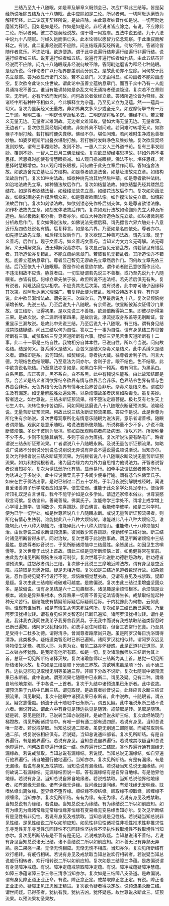 <!-- { "loadSidebar": true } -->
　　三结乃至九十八随眠。如是章及解章义既领会已。次应广释此三结等。皆是契经所说唯除五结及九十八随眠。此中应除如是二论。所以者何。一切阿毗达磨皆为解释契经。此二论既非契经所说。是故应除。由此尊者妙音作如是说。一切阿毗达磨皆为释经。因如是如是经。作如是如是论。非经说者皆应除之。有说。不应除此二论。所以者何。彼二亦是契经说故。谓于增一阿笈摩。五法中说五结。九十八法中说九十八随眠。时经久远而俱亡失。此本论师以愿智力忆念观察。于此重叙而解释之。有说。此二虽非经说而不应除。问五结既非契经所说。何故不除。答诸论皆随作者意乐。不违法相。欲造便造。谓于此中说遍行结非遍行结遍行非遍行结。说遍行结者如三结。说非遍行结者如五结。说遍行非遍行结者如九结。由此五结虽非经说而不应除。问九十八随眠既非经说何故不除。答阿毗达磨皆为释经七种随眠。是经所说。今作论者广以行相界部差别而分别之。是故此论亦不应除。问何故于此先立章耶。答为欲显示诸门义故。若不立章门。义无由得显。如彩画者不能彩画虚空。复次欲令此论久住世故。谓此论中虽善立蕴纳息章门。而百千众中乃有一人能具诵持况不善立。谁当有能诵持如是杂乱文句无诵持者便速隐没。复次若不立章则空。无所问。必有所依而发问故。问何故论者依经立章。答诸所造论皆为释经。故诸经中所有种种不相似义。今此解释立为杂蕴。乃至见义立为见蕴。然一一蕴具一切义。复次为显契经义无量故。非如外典文多义少或全无义。如逻摩衍拏书有一万二千颂。唯明二事。一明逻伐拏劫私多去。二明逻摩将私多逻。佛经不尔。若文若义无量无边。无量者义难测故。无边者文难知故。譬如大海无量无边。无量者深。无边者广。复次欲显契经堪问难故。非如外典不堪问难。若问难时转增无义。如狝猴子不耐打触。若打触时便失粪秽。佛经不尔。堪任问难。若问难时生净戒色善根妙触。如婆罗痆斯所出叠衣堪耐打触。若打触时发鲜净色及胜妙触。复次欲显契经发则妙故。谓有三事覆则妙。发则不妙。一愚人二女人三外道书论。复有三事发则妙。覆则不妙。一智人二日月三佛法经论。复次欲显契经堪思择故。非如外典不堪思择。若思择时能使有情慧眼损减。如人观日损减眼根。佛法不尔。堪任思择。若思择时慧眼增益。如人观月增长眼根。问何故于此先立章后作问耶。答如造舍法故。如欲造舍先立基址后方结构。如是尊者欲造法舍。如基址法故先立章。如结构法故后作门。复次如种树法故。如欲种树先治其地然后种殖。如是尊者欲种法树。如治地法故先立章。如种殖法故后作门。复次如结鬘法故。如欲结鬘先经其缕然后结花。如是尊者欲结法鬘。如经缕法故先立章。如结花法故后作门。复次如彩画法故。如欲彩画必先作模后填众彩。如是尊者欲画法像。如作摸法故先立章。如填彩法故后作门。复次如刻镂法故。如欲刻镂必先作朴后刻支体。如是尊者欲镂法像。如作朴法故先立章。如刻支体法故后作门。复次如观行法故如瑜伽师先立大种及所造色。后以极微刹那分析。尊者亦尔。如立大种及所造色故先立章。如以极微刹那分析故后作门。复次如佛说法故。如佛说法先摽后释。谓先摽言六界六触处十八意近行及四依处说名有情。后复释言。如是名六界。乃至如是名四依处。尊者亦尔。如先摽法故先立章。如后释法故后作门。复次欲现二种善巧法故。谓先立章。现于义善巧。后作门。现于文善巧。如义善巧文善巧。当知义力文力义无碍解。法无碍解。义无碍解究竟。法无碍解究竟亦尔。复次显己智见无错乱故。谓若智见有错乱者。其所造论亦复错乱。不能立蕴纳息章门。若彼智见无错乱者。其所造论亦不错乱。能善立蕴纳息章门。尊者显己智见无谬故先立章然后作门。问何故立章先依三结。后乃至依九十八随眠耶。答是作论者意欲尔故。谓作论者随己意欲而作此论。不违法相故不应责。胁尊者曰。一切生疑谓若先说三不善根。或乃至先说九十八随眠者。亦皆有疑。何缘立章先依于彼。故但所说不违法相。若先若后俱无有失。复有说者。阿毗达磨应以相求。不应责其先后次第。或有说者。此中亦可随少因缘释其次第。然阿毗达磨义理深广。若复释此便为繁乱。难可受持故不复释。有作是说。此中欲显渐增法故。谓先说三。次四次五。乃至最后说九十八。复次显烦恼树渐增长故。先说三结。乃至后说九十八随眠。有余师说。欲显断彼渐次证得沙门果故。谓三结断。证得初果。是以先说三不善根。欲漏倍断得第二果。即彼尽断得第三果。是故次说。余二漏断得第四果。是故后说。瀑流扼取身系盖等无别断证。皆重显示三漏故说。是故此中先说三结。乃至后说九十八随眠。有三结。谓有身见结戒禁取结疑结。问此三结以何为自性。答以二十一事为自性。谓有身见结三界见苦所断有三事。戒禁取结三界见苦道所断有六事。疑结三界见苦集灭道所断有十二事。此二十一事是三结自性。我物相分自体本性。已说自性。所以今当说。问何故名结。结是何义。答系缚义是结义。合苦义是结义杂毒义是结义。此中系缚义是结义者。谓结即是系。云何知然。如契经说。尊者执大藏。往尊者舍利子所。问言大德。为眼结色色结眼耶。乃至意法为问亦尔。舍利子言。眼不结色。色不结眼。此中欲贪说名能结。乃至意法亦复如是。如黑白牛同一靷系。若有问言。为黑系白。白系黑耶。应正答言。黑不系白。白不系黑。此中有靷说名能系。由此故知结即是系。合苦义是结义者谓欲界结令欲界有情与欲界苦合非乐。色界结令色界有情与色界苦合非乐。无色界结令无色界有情与无色界苦合非乐。杂毒义是结义者。谓胜妙生及有漏定。如无量解脱胜处遍处等。以杂烦恼故圣者厌离如杂毒食。虽复美妙。智者远之。如世尊说。三结永断证预流果。得不堕法定趣菩提。极七反有七生天上七生人中。流转往来作苦边际。问如阿毗达磨说八十八随眠永断证预流果。池喻经说。无量苦断证预流果。何故此说三结永断证预流果耶。答应作是说。此是世尊为所化生有余略说。复次世尊观察所化有情意乐随眠为说法要。意乐者谓善根。随眠者谓烦恼。观察如是意乐随眠。略说法要断彼烦恼。所说称量不少不多。少说不能断彼烦恼。多说于彼则为唐捐。譬如良医观察病者病及病因。授以方药。所授称量不少不多。少则不能除其病苦。多则于彼亦为唐捐。复次所说法要有略有广。略者谓说三结永断证预流果。广者谓说八十八随眠永断。及说无量苦断证预流果。如略说广说诸不分别说分别说总说别说无异说有异说不遍说遍说顿说渐说。当知亦尔。复次为利根者说三结永断证预流果。为钝根者说八十八随眠永断及说无量苦断证预流果。如为利根钝根者说。诸为因力缘力内力外力自思惟力他说法力。开智者说智者说当知亦尔。复次为诱怯弱所化有情。显示易行。如牵手故谓怯弱者怖多所行。为诱进之于多说少。此中应说佛栗氏子于多闻少便奉行喻。谓有苾刍名佛栗氏子。如来在世于佛法出家。是时已制过二百五十学处。于半月夜说别解脱戒经时。闻说自爱诸善男子乐学戒者应如是学。便生怯弱。谁能于此众多学处具足奉行。便诣佛所顶礼双足白言世尊。我今不能守护如是众多学处。请退还家修本俗业。世尊哀愍软言诃摈。复劝谕曰。善哉善哉。佛栗氏子。汝能修学三学处不。谓增上戒学增上心学增上慧学。彼闻数少。欢喜踊跃。即白佛言。我能修学彼学。如是三种学时。便为已学一切学处。如是世尊若说八十八随眠永断。或说无量苦断证预流果者。则所化有情心生怯弱。谁能拔此八十八种大烦恼树。谁能越此八十八种大烦恼河。谁能竭此八十八种大烦恼海。谁能碎此八十八种大烦恼山。谁能修八十八种烦恼对治。由世尊说三结永断证预流果。彼闻数少欢喜踊跃。便勤修学三结对治。断三结时诸见所断皆得永断。同对治故。复次世尊于此说胜事故。谓见所断诸烦恼中三结最胜。是故尊者妙音说曰。于见所断诸烦恼中三结最胜。余皆属此。如因见生贪嗔慢等。复次世尊于此说上首故。谓此三结是见所断烦恼上首。如勇健将常在军前。由此势力诸见所断烦恼生长难可制伏。复次世尊于此说胜功德胜怨敌故。胜功德者谓预流果。胜怨敌者谓此三结。复次佛于此说三三摩地近障法故。谓有身见是空近障。戒禁取是无愿近障。疑是无相近障。复次如是三结近见道者数现行故。如杂蕴说。忍作意持见疑不行设行不觉。烦恼微细觉慧劣故。见谓有身见及戒禁取。疑即是疑。复次由此三结难断难破难可越度。是故偏说。复次由此三结过患增盛坚固众多。是故偏说。谓有身见结是六十二见趣根本。诸见趣是余烦恼根本。余烦恼是业根本。诸业是异熟果根本。依异熟果一切善不善无记法皆得生长。戒禁取结能起种种无义苦行。疑结能使有情疑前际疑后际疑前后际。于内犹豫此为何物。云何此物。谁现有谁当有。如是有情生从何来死往何所。复次如是三结已断已遍知。乃至阿罗汉犹相似转。谓有身见结苦类智忍时已断已遍知。诸阿罗汉犹相似转。谓作是说。我钵我衣我同住我弟子我房舍我资具。于无我中而说有我戒禁取结道类智忍时已断已遍知。诸阿罗汉犹相似转。如洗手足住阿练若。但畜三衣常行乞食。乃至具足受持十二杜多功德。谓得清净。曾闻尊者路摩尚只迦。虽是阿罗汉每日洗浴谓得清净。此类极多。疑结道类智忍时已断已遍知。诸阿罗汉犹相似转。谓阿罗汉远见竖物便生犹豫。杌耶人耶。为男为女。若见二路亦怀疑惑。此是正道非正道耶。见二衣钵亦怀犹豫。是我所有他所有耶。如是一切。复次诸瑜伽师以三结断为其上首。总证一切见所断结诸择灭故。复次诸瑜伽师以三结断为其上首。总觉一切见所断结诸择灭故。复次如是三结是顺下分通三界故。贪欲嗔恚虽是顺下分。而不通三界。边执见邪见见取慢无明等虽通三界。非顺下分故不说断。复次七随眠中诸预流果已永断者。此中说故。谓预流果七随眠中已永断二。谓见及疑。见有二种。谓缘自地他地差别。于中各说一上首者。复次于九结中诸预流果已永断者。此中说故。谓预流果于九结中已断三结。谓见取疑。是故尊者妙音说曰。此经应言永断三结证预流果。谓见取疑。复次十随眠中诸预流果已永断者。此中说故。十随眠者。谓五见。疑贪恚慢痴。预流于此十随眠中已永断六。谓五见疑。此中唯说永断三结不说六者。但说转故。谓此六中有身见是转边执见是随转。戒禁取是转。见取是随转。疑是转。邪见是随转。已说转当知亦说随转。是故但说永断三结。复次此经略现门梯蹬故。谓见所断诸烦恼中。有唯一部有通二部有通四部。若说有身见。当知总说唯一部者。若说戒禁取。当知总说通二部者。虽更无别通二部随眠。而戒禁取则名通二部。或复说彼相应俱有。若说疑。当知总说通四部者。复次见所断结。有是自界遍行。有是他界遍行。若说有身见。当知总说自界遍行。若说戒禁取疑当知总说他界遍行。问何故自界遍行但说一结。他界遍行说二结耶。答他界遍行通有漏缘无漏缘故。若说戒禁取。当知总说有漏缘结。若说疑。当知总说无漏缘结。如自界遍行他界遍行。诸自地遍行他地遍行。当知亦尔。复次见所断结。有是有漏缘。有是无漏缘。若说有身见及戒禁取。当知总说有漏缘结。若说疑当知总说无漏缘结。问何故说二有漏缘结。无漏缘结但说一耶。答有漏缘结有是自界自地缘。有是他界他地缘。若说有身见。当知总说自界自地缘者。若说戒禁取。当知总说他界他地缘者。如有漏缘无漏缘。诸有诤缘无诤缘。世间缘出世间缘。有爱味缘无爱味缘。耽嗜依缘出离依缘。堕界缘不堕界缘。顺结缘不顺结缘。顺取缘不顺取缘。顺缠缘不顺缠缘。当知亦尔。复次见所断结。有有为缘。有无为缘。若说有身见及戒禁取。当知总说有为缘结。若说疑。当知总说无为缘结。有为缘结说二所以如前应知。如有为缘无为缘诸常缘无常缘恒缘非恒缘有变易缘无变易缘当知亦尔。复次见所断结有是见性有非见性。若说有身见及戒禁取。当知总说是见性结。若说疑当知总说非见性结。是见性结说二所以如前应知。如见性非见性诸视性非视性推求性非推求性乐寻觅性非乐寻觅性乐回转性不乐回转性坚执性不坚执性数取境性不数取境性当知亦尔。复次见所断结有是不善有是无记。若说戒禁取疑。当知总说诸不善结。若说有身见当知总说诸无记结。诸不善结说二所以如前应知。如不善无记有异熟无异熟。感二果感一果。无惭无愧相应。无惭无愧不相应。当知亦尔。复次见所断结有欢行相转。有戚行相转。若说有身见及戒禁取当知总说欢行相转者。若说疑当知总说戚行相转者。欢行相转说二所以如前应知。复次如是三结障三净蕴。是故偏说谓有身见障净戒蕴。有说。障净定蕴戒禁取障净定蕴。有说。障净戒蕴疑障净慧蕴。如障三净蕴诸障三学三修三清净当知亦尔。复次如是三结障八支圣道。是故偏说。谓有身见障正语正业正命。有说。障正念正定。戒禁取障正念正定。有说。障正语正业正命。疑障正见正思惟正精进。复次欲令疑者得决定故。说预流果永断三结。谓世间疑。已得圣者。犹执有我。犹执吉凶。犹怀疑惑。故世尊说永断此三。证预流果。以预流果初圣果故。
